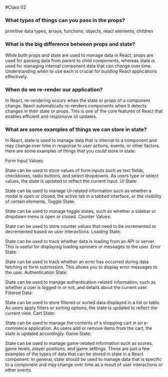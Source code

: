#Class 02

### What types of things can you pass in the props?
primitive data types, arrays, functions, objects, react elements, children

### What is the big difference between props and state?
While both props and state are used to manage data in React, props are used for passing data from parent to child components, whereas state is used for managing internal component data that can change over time. Understanding when to use each is crucial for building React applications effectively.

### When do we re-render our application?
In React, re-rendering occurs when the state or props of a component change. React automatically re-renders components when it detects changes in their state or props. This is one of the core features of React that enables efficient and responsive UI updates.

### What are some examples of things we can store in state?

In React, state is used to manage data that is internal to a component and may change over time in response to user actions, events, or other factors. Here are some examples of things that you could store in state:

Form Input Values:

State can be used to store values of form inputs such as text fields, checkboxes, radio buttons, and select dropdowns. As users type or select values, the state is updated to reflect the current input.
UI State:

State can be used to manage UI-related information such as whether a modal is open or closed, the active tab in a tabbed interface, or the visibility of certain elements.
Toggle State:

State can be used to manage toggle states, such as whether a sidebar or dropdown menu is open or closed.
Counter Values:

State can be used to store counter values that need to be incremented or decremented based on user interactions.
Loading State:

State can be used to track whether data is loading from an API or server. This is useful for displaying loading spinners or messages to the user.
Error State:

State can be used to track whether an error has occurred during data fetching or form submission. This allows you to display error messages to the user.
Authentication State:

State can be used to manage authentication-related information, such as whether a user is logged in or not, and details about the current user.
Filtered Data:

State can be used to store filtered or sorted data displayed in a list or table. As users apply filters or sorting options, the state is updated to reflect the current view.
Cart State:

State can be used to manage the contents of a shopping cart in an e-commerce application. As users add or remove items from the cart, the state is updated accordingly.
Game State:

State can be used to manage game-related information such as scores, game levels, player positions, and game settings.
These are just a few examples of the types of data that can be stored in state in a React component. In general, state should be used to manage data that is specific to a component and may change over time as a result of user interactions or other events.

